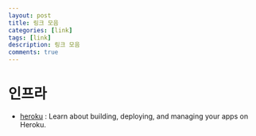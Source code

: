 ```yaml
---
layout: post
title: 링크 모음
categories: [link]
tags: [link]
description: 링크 모음
comments: true
---
```


# 인프라
- [heroku](https://www.heroku.com/platform) : Learn about building, deploying, and managing your apps on Heroku.


